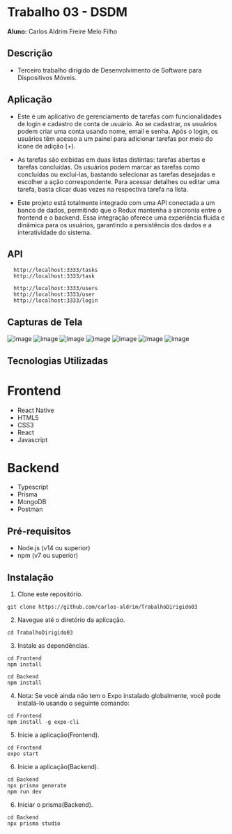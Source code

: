 # Trabalho 03 - DSDM

**Aluno:** Carlos Aldrim Freire Melo Filho

## Descrição

- Terceiro trabalho dirigido de Desenvolvimento de Software para Dispositivos Móveis.

## Aplicação

- Este é um aplicativo de gerenciamento de tarefas com funcionalidades de login e cadastro de conta de usuário. Ao se cadastrar, os usuários podem criar uma conta usando nome, email e senha. Após o login, os usuários têm acesso a um painel para adicionar tarefas por meio do ícone de adição (+).

- As tarefas são exibidas em duas listas distintas: tarefas abertas e tarefas concluídas. Os usuários podem marcar as tarefas como concluídas ou excluí-las, bastando selecionar as tarefas desejadas e escolher a ação correspondente. Para acessar detalhes ou editar uma tarefa, basta clicar duas vezes na respectiva tarefa na lista.

- Este projeto está totalmente integrado com uma API conectada a um banco de dados, permitindo que o Redux mantenha a sincronia entre o frontend e o backend. Essa integração oferece uma experiência fluida e dinâmica para os usuários, garantindo a persistência dos dados e a interatividade do sistema.

## API

```
  http://localhost:3333/tasks
  http://localhost:3333/task
```
```
  http://localhost:3333/users
  http://localhost:3333/user
  http://localhost:3333/login
```

## Capturas de Tela

![image](https://github.com/carlos-aldrim/TrabalhoDirigido03/assets/94694859/d5402378-298c-4d18-be15-c42e5cc7a0d8)
![image](https://github.com/carlos-aldrim/TrabalhoDirigido03/assets/94694859/21d7d9c6-1eff-4782-abdf-95bbf63e75c5)
![image](https://github.com/carlos-aldrim/TrabalhoDirigido03/assets/94694859/4b2d8354-dc51-4e7e-9c61-c7ae0ba2c672)
![image](https://github.com/carlos-aldrim/TrabalhoDirigido03/assets/94694859/83fca860-c0ad-48bd-9f19-b536915156b9)
![image](https://github.com/carlos-aldrim/TrabalhoDirigido03/assets/94694859/f186c7f8-4222-4fca-8996-08ca68a6cf86)
![image](https://github.com/carlos-aldrim/TrabalhoDirigido03/assets/94694859/be2f9917-76c4-438d-a667-86181ea690d3)
![image](https://github.com/carlos-aldrim/TrabalhoDirigido03/assets/94694859/69c276fb-0804-49dc-a5ca-0a93aa9ec59a)

## Tecnologias Utilizadas

# Frontend
- React Native
- HTML5
- CSS3
- React
- Javascript

# Backend
- Typescript
- Prisma
- MongoDB
- Postman

## Pré-requisitos

- Node.js (v14 ou superior)
- npm (v7 ou superior)

## Instalação

1. Clone este repositório.

  ```
  git clone https://github.com/carlos-aldrim/TrabalhoDirigido03
  ```

2. Navegue até o diretório da aplicação.

  ```
  cd TrabalhoDirigido03
  ```

3. Instale as dependências.

  ```
  cd Frontend
  npm install
  ```

  ```
  cd Backend
  npm install
  ```

  4. Nota: Se você ainda não tem o Expo instalado globalmente, você pode instalá-lo usando o seguinte comando:

  ```
  cd Frontend
  npm install -g expo-cli
  ```

5. Inicie a aplicação(Frontend).

  ```
  cd Frontend
  expo start
  ```
6. Inicie a aplicação(Backend).

  ```
  cd Backend
  npx prisma generate
  npm run dev
  ```
6. Iniciar o prisma(Backend).

  ```
  cd Backend
  npx prisma studio
  ```
